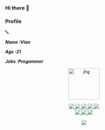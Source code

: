### Hi there 👋

<!--
**LanzVian/LanzVian** is a ✨ _special_ ✨ repository because its `README.md` (this file) appears on your GitHub profile.

Here are some ideas to get you started:

- 🔭 I’m currently working on Tech Zone ID
- 🌱 I’m currently learning Senior High School Technology
- 👯 I’m looking to collaborate on BaszDeva
- 🤔 I’m looking for help with BaszDeva
- 💬 Ask me about Information
- 📫 How to reach me: email
- 😄 Pronouns: smile
- ⚡ Fun fact: Tzy = 1000% Speed up
-->

### Profile
🔤

***Name :Vian***

***Age :21***

***Jobs :Progammer***
<p align="center" >
  <img src="n" width="100" height="100" alt="jhg" >
  <a href="" />
  </img>
  </p>
<p align="center">
  <img src="https://img.shields.io/badge/-JavaScript-black?style=flat-square&logo=javascript" />
  <img src="https://img.shields.io/badge/-Node.js-black?style=flat-square&logo=Node.js" />
  <img src="https://img.shields.io/badge/-HTML5-black?style=flat-square&logo=html5&logoColor=e34f26" />
  <img src="https://img.shields.io/badge/-Git-black?style=flat-square&logo=git" />
  <img src="https://img.shields.io/badge/-GitHub-black?style=flat-square&logo=github" /> <br>
  <img src="https://img.shields.io/badge/-Python-black?style=flat-square&logo=python" />
  <img src="https://img.shields.io/badge/-Windows-black?style=flat-square&logo=windows" />
  <img src="https://img.shields.io/badge/-VS_Code-black?style=flat-square&logo=visual-studio-code" />
  </p>

<p align="center">
  <a href="https://github.com/LanzVian"><img src="https://github-readme-stats.vercel.app/api?username=LanzVian&bg_color=30,e97655,904e95&title_color=fff&text_color=fff&icon_color=fff&hide_border=true&show_icons=true" /></a>
</p>
